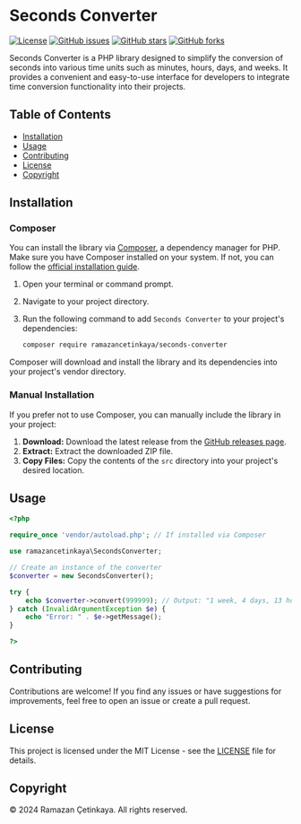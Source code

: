 # Seconds Converter

[![License](https://img.shields.io/badge/License-MIT-blue.svg)](https://opensource.org/licenses/MIT)
[![GitHub issues](https://img.shields.io/github/issues/ramazancetinkaya/seconds-converter)](https://github.com/ramazancetinkaya/seconds-converter/issues)
[![GitHub stars](https://img.shields.io/github/stars/ramazancetinkaya/seconds-converter)](https://github.com/ramazancetinkaya/seconds-converter/stargazers)
[![GitHub forks](https://img.shields.io/github/forks/ramazancetinkaya/seconds-converter)](https://github.com/ramazancetinkaya/seconds-converter/network)

Seconds Converter is a PHP library designed to simplify the conversion of seconds into various time units such as minutes, hours, days, and weeks. It provides a convenient and easy-to-use interface for developers to integrate time conversion functionality into their projects.

## Table of Contents

- [Installation](#installation)
- [Usage](#usage)
- [Contributing](#contributing)
- [License](#license)
- [Copyright](#copyright)

## Installation

### Composer

You can install the library via [Composer](https://getcomposer.org/), a dependency manager for PHP. Make sure you have Composer installed on your system. If not, you can follow the [official installation guide](https://getcomposer.org/doc/00-intro.md).

1. Open your terminal or command prompt.

2. Navigate to your project directory.

3. Run the following command to add `Seconds Converter` to your project's dependencies:

    ```bash
    composer require ramazancetinkaya/seconds-converter
    ```
Composer will download and install the library and its dependencies into your project's vendor directory.

### Manual Installation

If you prefer not to use Composer, you can manually include the library in your project:

1. **Download:** Download the latest release from the [GitHub releases page](https://github.com/ramazancetinkaya/seconds-converter/releases).
2. **Extract:** Extract the downloaded ZIP file.
3. **Copy Files:** Copy the contents of the `src` directory into your project's desired location.

## Usage

```php
<?php

require_once 'vendor/autoload.php'; // If installed via Composer

use ramazancetinkaya\SecondsConverter;

// Create an instance of the converter
$converter = new SecondsConverter();

try {
    echo $converter->convert(999999); // Output: "1 week, 4 days, 13 hours, 46 minutes, 39 seconds"
} catch (InvalidArgumentException $e) {
    echo "Error: " . $e->getMessage();
}

?>
```

## Contributing

Contributions are welcome! If you find any issues or have suggestions for improvements, feel free to open an issue or create a pull request.

## License

This project is licensed under the MIT License - see the [LICENSE](LICENSE) file for details.

## Copyright

© 2024 Ramazan Çetinkaya. All rights reserved.
